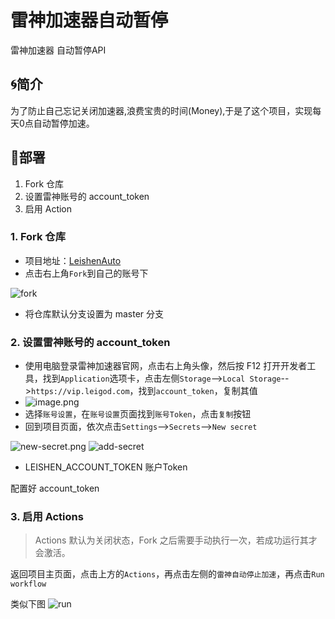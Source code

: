 # 雷神加速器自动暂停
 雷神加速器 自动暂停API
## 🌀简介

为了防止自己忘记关闭加速器,浪费宝贵的时间(Money),于是了这个项目，实现每天0点自动暂停加速。

## 📐部署

1. Fork 仓库
3. 设置雷神账号的 account_token
3. 启用 Action


### 1. Fork 仓库

- 项目地址：[LeishenAuto](https://github.com/himcs/LeishenAuto/)
- 点击右上角`Fork`到自己的账号下

![fork](https://i.loli.net/2020/10/28/qpXowZmIWeEUyrJ.png)

- 将仓库默认分支设置为 master 分支

### 2. 设置雷神账号的 account_token
- 使用电脑登录雷神加速器官网，点击右上角头像，然后按 F12 打开开发者工具，找到`Application`选项卡，点击左侧`Storage`-->`Local Storage`-->`https://vip.leigod.com`，找到`account_token`，复制其值
- ![image.png](https://s2.loli.net/2025/01/22/tnp6wIjDWaeSBkN.png)
- 选择`账号设置`，在`账号设置`页面找到`账号Token`，点击`复制`按钮
- 回到项目页面，依次点击`Settings`-->`Secrets`-->`New secret`

![new-secret.png](https://s2.loli.net/2025/01/22/ZLcmqzhpMUPBODf.png)
![add-secret](https://s2.loli.net/2025/01/23/C9EdjuWvQDsgRGl.png)

- LEISHEN_ACCOUNT_TOKEN 账户Token

配置好 account_token

###  3. 启用 Actions

> Actions 默认为关闭状态，Fork 之后需要手动执行一次，若成功运行其才会激活。

返回项目主页面，点击上方的`Actions`，再点击左侧的`雷神自动停止加速`，再点击`Run workflow`

类似下图
![run](https://i.loli.net/2020/10/28/5ylvgdYf9BDMqAH.png)